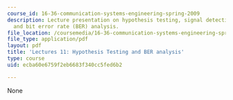 ```yaml
---
course_id: 16-36-communication-systems-engineering-spring-2009
description: Lecture presentation on hypothesis testing, signal detection, error analysis,
  and bit error rate (BER) analysis.
file_location: /coursemedia/16-36-communication-systems-engineering-spring-2009/ecba60e6759f2eb6683f340cc5fed6b2_MIT16_36s09_lec11.pdf
file_type: application/pdf
layout: pdf
title: 'Lectures 11: Hypothesis Testing and BER analysis'
type: course
uid: ecba60e6759f2eb6683f340cc5fed6b2

---
```

None